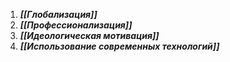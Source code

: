 1. ***[[Глобализация]]***
2. ***[[Профессионализация]]***
3. ***[[Идеологическая мотивация]]***
4. ***[[Использование современных технологий]]*** 